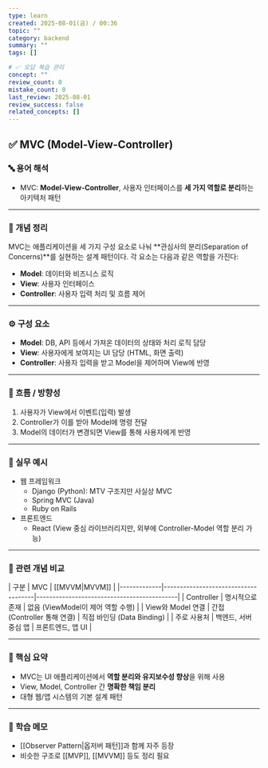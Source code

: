 ```yaml
---
type: learn
created: 2025-08-01(금) / 00:36
topic: ""
category: backend
summary: ""
tags: []

# ✅ 오답 복습 관리
concept: ""
review_count: 0
mistake_count: 0
last_review: 2025-08-01
review_success: false
related_concepts: []
---
```

## ✅ MVC (Model-View-Controller)

### 🔤 용어 해석
- MVC: **Model-View-Controller**, 사용자 인터페이스를 **세 가지 역할로 분리**하는 아키텍처 패턴

---

### 📌 개념 정리
MVC는 애플리케이션을 세 가지 구성 요소로 나눠 **관심사의 분리(Separation of Concerns)**를 실현하는 설계 패턴이다. 각 요소는 다음과 같은 역할을 가진다:
- **Model**: 데이터와 비즈니스 로직
- **View**: 사용자 인터페이스
- **Controller**: 사용자 입력 처리 및 흐름 제어

---

### ⚙️ 구성 요소
- **Model**: DB, API 등에서 가져온 데이터의 상태와 처리 로직 담당
- **View**: 사용자에게 보여지는 UI 담당 (HTML, 화면 출력)
- **Controller**: 사용자 입력을 받고 Model을 제어하며 View에 반영

---

### 🧭 흐름 / 방향성
1. 사용자가 View에서 이벤트(입력) 발생
2. Controller가 이를 받아 Model에 명령 전달
3. Model의 데이터가 변경되면 View를 통해 사용자에게 반영

---

### 💬 실무 예시
- 웹 프레임워크
  - Django (Python): MTV 구조지만 사실상 MVC
  - Spring MVC (Java)
  - Ruby on Rails
- 프론트엔드
  - React (View 중심 라이브러리지만, 외부에 Controller-Model 역할 분리 가능)

---

### 🔁 관련 개념 비교
| 구분        | MVC                                | [[MVVM|MVVM]]                             |
|-------------|-------------------------------------|--------------------------------------------|
| Controller | 명시적으로 존재                      | 없음 (ViewModel이 제어 역할 수행)        |
| View와 Model 연결 | 간접 (Controller 통해 연결)     | 직접 바인딩 (Data Binding)                |
| 주로 사용처 | 백엔드, 서버 중심 앱                | 프론트엔드, 앱 UI                          |

---

### 🎯 핵심 요약
- MVC는 UI 애플리케이션에서 **역할 분리와 유지보수성 향상**을 위해 사용
- View, Model, Controller 간 **명확한 책임 분리**
- 대형 웹/앱 시스템의 기본 설계 패턴

---

### 🧠 학습 메모
- [[Observer Pattern|옵저버 패턴]]과 함께 자주 등장
- 비슷한 구조로 [[MVP]], [[MVVM]] 등도 정리 필요
